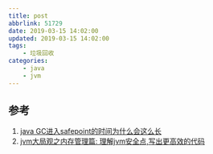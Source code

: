 ```yaml
---
title: post
abbrlink: 51729
date: 2019-03-15 14:02:00
updated: 2019-03-15 14:02:00
tags:
    - 垃圾回收
categories:
    - java
    - jvm
---
```


## 参考

1. [java GC进入safepoint的时间为什么会这么长](https://www.zhihu.com/question/57722838/answer/1348342834)
2. [jvm大局观之内存管理篇: 理解jvm安全点,写出更高效的代码](https://zhuanlan.zhihu.com/p/286110609)